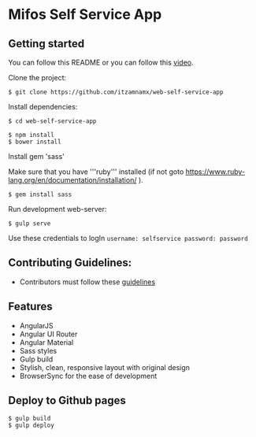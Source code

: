 # Mifos Self Service App

## Getting started
You can follow this README or you can follow this [video](https://mifosforge.jira.com/wiki/spaces/docs/pages/498794497/Developer+Environment+Setup+for+Online+Banking+App+2.0).

Clone the project:

    $ git clone https://github.com/itzamnamx/web-self-service-app

Install dependencies:

    $ cd web-self-service-app
    
    $ npm install
    $ bower install

Install gem 'sass'
    
   Make sure that you have '''ruby''' installed (if not goto https://www.ruby-lang.org/en/documentation/installation/ ).
        
    $ gem install sass

Run development web-server:

    $ gulp serve

Use these credentials to logIn `username: selfservice password: password`

    
## Contributing Guidelines:
* Contributors must follow these [guidelines](https://github.com/openMF/web-self-service-app/blob/develop/CONTRIBUTING.md)    

## Features

* AngularJS
* Angular UI Router
* Angular Material
* Sass styles
* Gulp build
* Stylish, clean, responsive layout with original design
* BrowserSync for the ease of development

## Deploy to Github pages  

    $ gulp build
    $ gulp deploy
